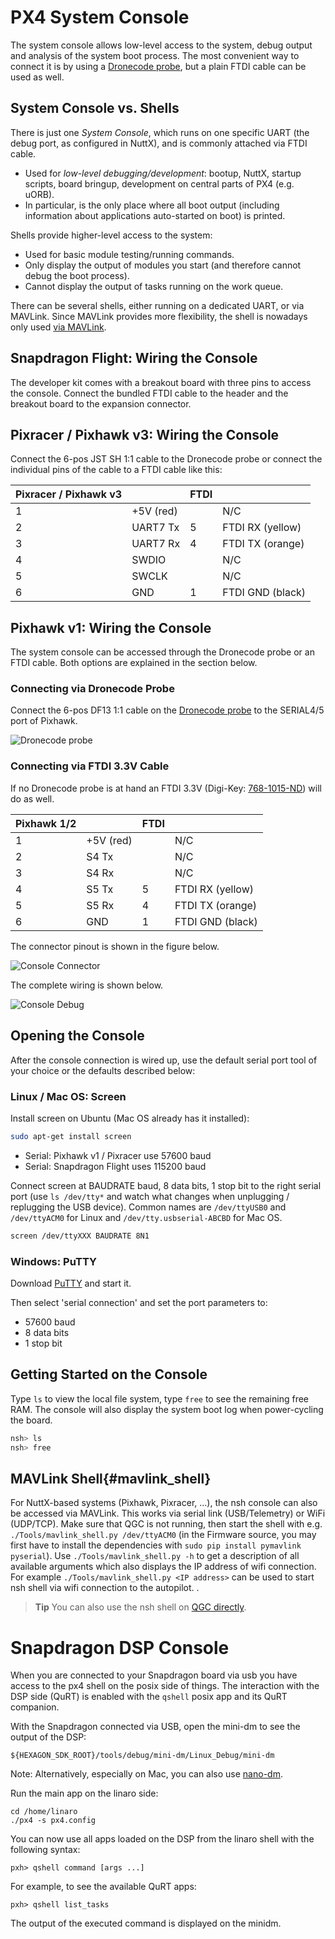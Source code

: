 # PX4 System Console

The system console allows low-level access to the system, debug output and analysis of the system boot process. The most convenient way to connect it is by using a [Dronecode probe](https://kb.zubax.com/display/MAINKB/Dronecode+Probe+documentation), but a plain FTDI cable can be used as well.

## System Console vs. Shells

There is just one *System Console*, which runs on one specific UART (the debug port, as configured in NuttX), and is commonly attached via FTDI cable.
- Used for *low-level debugging/development*: bootup, NuttX, startup scripts, board bringup, development on central parts of PX4 (e.g. uORB).
- In particular, is the only place where all boot output (including information about applications auto-started on boot) is printed.

Shells provide higher-level access to the system:
- Used for basic module testing/running commands.
- Only display the output of modules you start (and therefore cannot debug the boot process).
- Cannot display the output of tasks running on the work queue.

There can be several shells, either running on a dedicated UART, or via MAVLink.
Since MAVLink provides more flexibility, the shell is nowadays only used [via MAVLink](#mavlink_shell).


## Snapdragon Flight: Wiring the Console

The developer kit comes with a breakout board with three pins to access the console. Connect the bundled FTDI cable to the header and the breakout board to the expansion connector.

## Pixracer / Pixhawk v3: Wiring the Console

Connect the 6-pos JST SH 1:1 cable to the Dronecode probe or connect the individual pins of the cable to a FTDI cable like this:

| Pixracer / Pixhawk v3  |         | FTDI    |        |
| -- | -- | -- | -- |
|1         | +5V (red)     |         | N/C    |
|2         | UART7 Tx      | 5       | FTDI RX (yellow)  |
|3         | UART7 Rx      | 4       | FTDI TX (orange)  |
|4         | SWDIO      |         | N/C   |
|5         | SWCLK      |         | N/C   |
|6         | GND     | 1       | FTDI GND (black)   |

## Pixhawk v1: Wiring the Console

The system console can be accessed through the Dronecode probe or an FTDI cable. Both options are explained in the section below.

### Connecting via Dronecode Probe

Connect the 6-pos DF13 1:1 cable on the [Dronecode probe](https://kb.zubax.com/display/MAINKB/Dronecode+Probe+documentation) to the SERIAL4/5 port of Pixhawk.

![Dronecode probe](../../assets/console/dronecode_probe.jpg)

### Connecting via FTDI 3.3V Cable

If no Dronecode probe is at hand an FTDI 3.3V (Digi-Key: [768-1015-ND](http://www.digikey.com/product-detail/en/TTL-232R-3V3/768-1015-ND/1836393)) will do as well.

| Pixhawk 1/2  |         | FTDI    |        |
| -- | -- | -- | -- |
|1         | +5V (red)     |         | N/C    |
|2         | S4 Tx      |         | N/C   |
|3         | S4 Rx      |         | N/C   |
|4         | S5 Tx      | 5       | FTDI RX (yellow)   |
|5         | S5 Rx      | 4       | FTDI TX (orange)   |
|6         | GND     | 1       | FTDI GND (black)   |

The connector pinout is shown in the figure below.

![Console Connector](../../assets/console/console_connector.jpg)

The complete wiring is shown below.

![Console Debug](../../assets/console/console_debug.jpg)

## Opening the Console

After the console connection is wired up, use the default serial port tool of your choice or the defaults described below:

### Linux / Mac OS: Screen

Install screen on Ubuntu (Mac OS already has it installed):

```bash
sudo apt-get install screen
```

* Serial: Pixhawk v1 / Pixracer use 57600 baud
* Serial: Snapdragon Flight uses 115200 baud

Connect screen at BAUDRATE baud, 8 data bits, 1 stop bit to the right serial port (use `ls /dev/tty*` and watch what changes when unplugging / replugging the USB device). Common names are `/dev/ttyUSB0` and `/dev/ttyACM0` for Linux and `/dev/tty.usbserial-ABCBD` for Mac OS.

```bash
screen /dev/ttyXXX BAUDRATE 8N1
```

### Windows: PuTTY

Download [PuTTY](http://www.chiark.greenend.org.uk/~sgtatham/putty/download.html) and start it.

Then select 'serial connection' and set the port parameters to:

* 57600 baud
* 8 data bits
* 1 stop bit

## Getting Started on the Console

Type `ls` to view the local file system, type `free` to see the remaining free RAM. The console will also display the system boot log when power-cycling the board.

```bash
nsh> ls
nsh> free
```

## MAVLink Shell{#mavlink_shell}

For NuttX-based systems (Pixhawk, Pixracer, ...), the nsh console can also be
accessed via MAVLink. This works via serial link (USB/Telemetry) or WiFi (UDP/TCP). Make sure
that QGC is not running, then start the shell with e.g.
`./Tools/mavlink_shell.py /dev/ttyACM0` (in the Firmware source, you may first have to install the dependencies with `sudo pip install pymavlink pyserial`).
Use `./Tools/mavlink_shell.py -h` to get a description of all available arguments which also displays the IP address of wifi connection.
For example `./Tools/mavlink_shell.py <IP address>` can be used to start nsh shell via wifi connection to the autopilot.
.

> **Tip** You can also use the nsh shell on [QGC directly](https://docs.qgroundcontrol.com/en/analyze_view/mavlink_console.html).

# Snapdragon DSP Console

When you are connected to your Snapdragon board via usb you have access to the px4 shell on the posix side of things.
The interaction with the DSP side (QuRT) is enabled with the `qshell` posix app and its QuRT companion.

With the Snapdragon connected via USB, open the mini-dm to see the output of the DSP:
```
${HEXAGON_SDK_ROOT}/tools/debug/mini-dm/Linux_Debug/mini-dm
```

Note: Alternatively, especially on Mac, you can also use [nano-dm](https://github.com/kevinmehall/nano-dm).

Run the main app on the linaro side:
```
cd /home/linaro
./px4 -s px4.config
```

You can now use all apps loaded on the DSP from the linaro shell with the following syntax:
```
pxh> qshell command [args ...]
```

For example, to see the available QuRT apps:
```
pxh> qshell list_tasks
```

The output of the executed command is displayed on the minidm.
